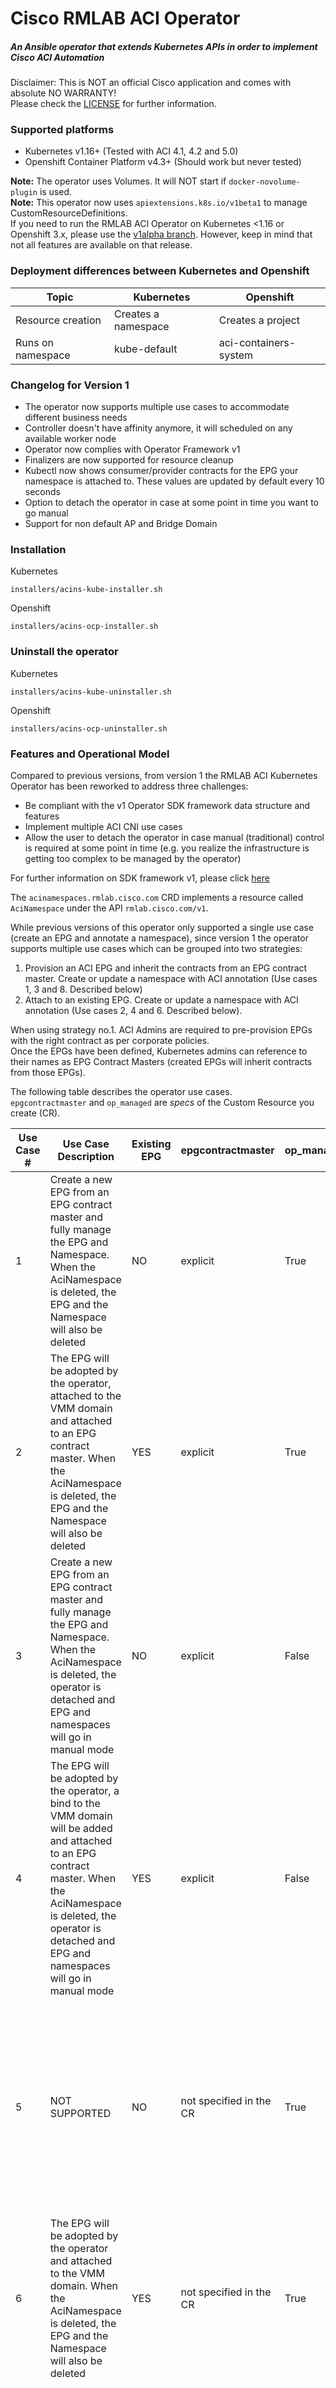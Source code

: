 # Cisco RMLAB ACI Operator
##### An Ansible operator that extends Kubernetes APIs in order to implement Cisco ACI Automation<br>
Disclaimer: This is NOT an official Cisco application and comes with absolute NO WARRANTY! <br>Please check the [LICENSE](https://github.com/rtortori/rmlab-aci-operator/blob/main/LICENSE-CISCO.md) for further information. <br>

### Supported platforms
* Kubernetes v1.16+ (Tested with ACI 4.1, 4.2 and 5.0)
* Openshift Container Platform v4.3+ (Should work but never tested)

<b>Note:</b> The operator uses Volumes. It will NOT start if `docker-novolume-plugin` is used.<br>
<b>Note:</b> This operator now uses `apiextensions.k8s.io/v1beta1` to manage CustomResourceDefinitions. <br>
If you need to run the RMLAB ACI Operator on Kubernetes <1.16 or Openshift 3.x, please use the [v1alpha branch](https://github.com/rtortori/rmlab-aci-operator/tree/v1alpha). However, keep in mind that not all features are available on that release.

### Deployment differences between Kubernetes and Openshift

| Topic        | Kubernetes           | Openshift  |
| ------------- |-------------| -----|
| Resource creation      | Creates a namespace      |   Creates a project |
| Runs on namespace| kube-default      |    aci-containers-system |



### Changelog for Version 1

- The operator now supports multiple use cases to accommodate different business needs
- Controller doesn't have affinity anymore, it will scheduled on any available worker node
- Operator now complies with Operator Framework v1
- Finalizers are now supported for resource cleanup
- Kubectl now shows consumer/provider contracts for the EPG your namespace is attached to. These values are updated by default every 10 seconds
- Option to detach the operator in case at some point in time you want to go manual
- Support for non default AP and Bridge Domain

### Installation

Kubernetes

``` installers/acins-kube-installer.sh ```

Openshift

``` installers/acins-ocp-installer.sh ```

### Uninstall the operator

Kubernetes

``` installers/acins-kube-uninstaller.sh ```

Openshift

``` installers/acins-ocp-uninstaller.sh ```

### Features and Operational Model
Compared to previous versions, from version 1 the RMLAB ACI Kubernetes Operator has been reworked to address three challenges:

* Be compliant with the v1 Operator SDK framework data structure and features
* Implement multiple ACI CNI use cases
* Allow the user to detach the operator in case manual (traditional) control is required at some point in time (e.g. you realize the infrastructure is getting too complex to be managed by the operator)

For further information on SDK framework v1, please click [here](https://www.openshift.com/blog/operator-sdk-reaches-v1.0)

The `acinamespaces.rmlab.cisco.com` CRD implements a resource called `AciNamespace` under the API `rmlab.cisco.com/v1`.<br>

While previous versions of this operator only supported a single use case (create an EPG and annotate a namespace), since version 1 the operator supports multiple use cases which can be grouped into two strategies:

1. Provision an ACI EPG and inherit the contracts from an EPG contract master. Create or update a namespace with ACI annotation (Use cases 1, 3 and 8. Described below)<br>
2. Attach to an existing EPG. Create or update a namespace with ACI annotation (Use cases 2, 4 and 6. Described below).<br>

When using strategy no.1. ACI Admins are required to pre-provision EPGs with the right contract as per corporate policies. <br>
Once the EPGs have been defined, Kubernetes admins can reference to their names as EPG Contract Masters (created EPGs will inherit contracts from those EPGs).<br>

The following table describes the operator use cases.<br>
 `epgcontractmaster` and `op_managed` are <i>specs</i> of the Custom Resource you create (CR).

| Use Case #        | Use Case Description           | Existing EPG  | epgcontractmaster | op_managed | Notes|
| ------------- |-------------| -----|-----| -----| -----|
| 1| Create a new EPG from an EPG contract master and fully manage the EPG and Namespace. When the AciNamespace is deleted, the EPG and the Namespace will also be deleted | NO | explicit | True | - |
| 2| The EPG will be adopted by the operator, attached to the VMM domain and attached to an EPG contract master. When the AciNamespace is deleted, the EPG and the Namespace will also be deleted | YES | explicit | True | WARNING: You might delete an existing EPG when you remove the CR, ensure this is what you want |
| 3| Create a new EPG from an EPG contract master and fully manage the EPG and Namespace. When the AciNamespace is deleted, the operator is detached and EPG and namespaces will go in manual mode | NO | explicit | False | - |
| 4| The EPG will be adopted by the operator, a bind to the VMM domain will be added and attached to an EPG contract master. When the AciNamespace is deleted, the operator is detached and EPG and namespaces will go in manual mode | YES | explicit | False | - |
| 5| NOT SUPPORTED | NO | not specified in the CR | True | There's no point to create a new EPG with no contracts attached, PODs in this namespace will not work. For this use case, the operator will do NOTHING |
| 6| The EPG will be adopted by the operator and attached to the VMM domain. When the AciNamespace is deleted, the EPG and the Namespace will also be deleted | YES | not specified in the CR | True | WARNING: You might delete an existing EPG when you remove the CR, ensure this is what you want |
| 7| NOT SUPPORTED | NO | not specified in the CR | False | There's no point to create a new EPG with no contracts attached, PODs in this namespace will not work. For this use case, the operator will do NOTHING |
| 8| Create and annotate a Namespace to an existing EPG, adding a VMM binding to it. The operator will still ensure the EPG always exists to be consistent with the Namespace annotation, however, when the AciNamespace is deleted, the operator is detached and both EPG and Namespace will go in manual mode | NO | not specified in the CR | True | - |

The following is a sample Custom Resource (CR) for an `AciNamespace`.

```
apiVersion: rmlab.cisco.com/v1
kind: AciNamespace
metadata:
  name: new-epg-uc1
spec:
  epgcontractmaster: "kube-default"
  openshiftproject: False
  op_managed: True
  
```

The following table describes the `AciNamespaces` Custom Resource (CR) specs.

| Spec        | Description| Example           | Optional/Mandatory  | Default |
| ------------- |-------------| -----|-----|-----|
| epgcontractmaster |The EPG Master Contract you want to attach your EPG to | "kube-default" | Optional | "N/A" |
| openshiftproject | If True, the CR will create/update an Openshift Project | False | Optional | False |
| op_managed | If False, when you delete the CR the operator will detach to the namespace and EPG, allowing you to manually manage the infrastructure | True | **Mandatory** | True |
| applicationprofile | The ACI AP | "kubernetes" | Optional | "kubernetes" |
| bridgedomain | The ACI Bridge Domain | "kube-pod-bd" | Optional | "kube-pod-bd" |
 


### Usage

The folder config/samples contains CR examples for all use cases.<br>

This is an example for Use Case #1:

```
apiVersion: rmlab.cisco.com/v1
kind: AciNamespace
metadata:
  name: frontend
spec:
  epgcontractmaster: "kube-default"
  applicationprofile: "kubernetes"
  bridgedomain: "kube-pod-bd"
  openshiftproject: False
  op_managed: True

```

Where `name` is the desired name of the EPG and Kubernetes namespace<br>

This will:

* Create a new `AciNamespace` resource named `frontend`
* Create a new EPG in the `kubernetes` application profile
* Bind the `frontend` EPG to the VMM domain
* Configure `kube-default` EPG as the contract master for the `frontend` EPG
* Creates or updates a Kubernetes namespace called `frontend` with the correct opflex annotation

### Deployment Example

```
cat <<EOF | kubectl apply -f -
apiVersion: rmlab.cisco.com/v1
kind: AciNamespace
metadata:
  name: frontend
spec:
  epgcontractmaster: "kube-default"
  applicationprofile: "kubernetes"
  bridgedomain: "kube-pod-bd"
  openshiftproject: False
  op_managed: True
EOF
	
acinamespace.rmlab.cisco.com/frontend created
```

```
$ kubectl get acinamespace
NAME       EPG-CONTRACT-MASTER   ACI-BD          MANAGED
frontend   kube-default           kube-pod-bd    true
```

You can fetch more details, like the list of provider and consumer contracts your EPG is using with the "-o wide" option

```
$ k get acinamespace -o wide
NAME       EPG-CONTRACT-MASTER   ACI-BD          M-EPG-C-CONTRACTS                                                                    M-EPG-P-CONTRACTS                       C-CONTRACTS   P-CONTRACTS   MANAGED
frontend   kube-default           kube-pod-bd     [['uni/tn-pvt20/brc-dns', 'uni/tn-pvt20/brc-kube-api', 'uni/tn-pvt20/brc-icmp']]     [['uni/tn-pvt20/brc-health-check']]     []            []           true
```

or using `kubectl describe acinamespace`

```
$ kubectl describe aci frontend
Name:         frontend
Namespace:    default
Labels:       <none>
Annotations:  kubectl.kubernetes.io/last-applied-configuration:
                {"apiVersion":"rmlab.cisco.com/v1","kind":"AciNamespace","metadata":{"annotations":{},"name":"frontend","namespace":"default"},"spec":{"ap...
API Version:  rmlab.cisco.com/v1
Kind:         AciNamespace
Metadata:
  Creation Timestamp:  2020-10-17T22:01:09Z
  Finalizers:
    finalizer.aci.rmlab.cisco.com
  Generation:        1
  Resource Version:  1317176
  Self Link:         /apis/rmlab.cisco.com/v1/namespaces/default/acinamespaces/frontend
  UID:               ab7adda3-1313-4266-82d6-d9843ec15831
Spec:
  Applicationprofile:  kubernetes
  Bridgedomain:        kube-pod-bd
  Epgcontractmaster:   kube-default
  op_managed:          true
  Openshiftproject:    false
Status:
  bridge_domain:             kube-pod-bd
  consumer_contracts:        []
  mepg_consumer_contracts:   [['uni/tn-pvt20/brc-dns', 'uni/tn-pvt20/brc-kube-api', 'uni/tn-pvt20/brc-icmp']]
  mepg_dn:                   ['uni/tn-pvt20/ap-kubernetes/epg-kube-default']
  mepg_provider_contracts:   [['uni/tn-pvt20/brc-health-check']]
  provider_contracts:        []
Events:                     <none>
```

This is how the EPG looks in APIC

![alt text](https://raw.githubusercontent.com/rtortori/rmlab-aci-operator/main/screenshots/epg.png "EPGs in ACI")

You can switch mode (Operator managed to unmanaged and viceversa) patching a specific `AciNamespace` at any time 

``` kubectl patch aci youracinamespace -p '{"spec":{"op_managed":false}}' --type=merge ```

Once you delete the CR, if you wish to retake control, you need to recreate the CR. 

### Customization

The operator respects the data structure of the Operator Framework SDK v1.<br>
Please have a look [here](https://sdk.operatorframework.io/docs/building-operators/ansible/quickstart/) for the Ansible operator quick start. <br><br>

To modify the `AciNamespace` CustomResourceDefinition, edit the file `config/bases/rmlab.cisco.com_acinamespaces.yaml`

To modify the controller for Kubernetes (e.g. use your own image), edit the file `config/manager-k8s`
For Openshift, edit the file `config/manager-openshift`

You don't need to modify anything in the `manifests` directory, the manifest files will be created automatically when you build.

The `playbooks` directory contains the main playbook and the finalizer. The playbooks contain descriptions for each task to describe the controller logic.

Modify the `requirements.yaml` file to add more collections to the Ansible controller, in case you want to extend the operator and need additional modules.

The `watches.yaml` file specifies the Kubernetes APIs the controller needs to watch, the playbook it should run, the finalizer that should use when `AciNamespaces` are terminated.
You can customize the reconcilePeriod if you feel 10 seconds is too aggressive.

### Build

Kubernetes (modify the IMG variable with your controller image) 

``` make k8s-installer && make k8s-uninstaller && make docker-build docker-push IMG=your/image:tag ```

Openshift (modify the IMG variable with your controller image)

``` make ocp-installer && make ocp-uninstaller && make docker-build docker-push IMG=IMG=your/image:tag ```
 
